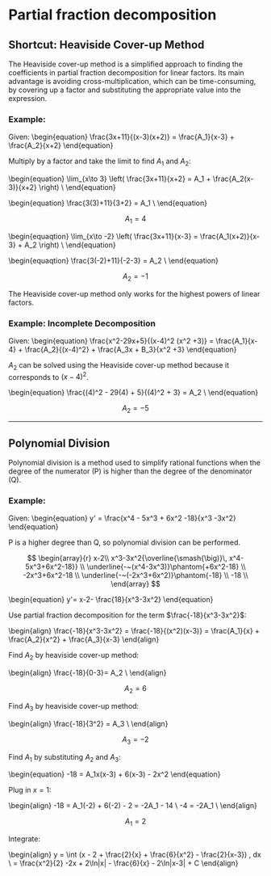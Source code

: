 # Partial fraction decomposition
## Shortcut: Heaviside Cover-up Method

The Heaviside cover-up method is a simplified approach to finding the coefficients in partial fraction decomposition for linear factors. Its main advantage is avoiding cross-multiplication, which can be time-consuming, by covering up a factor and substituting the appropriate value into the expression.

### Example:
Given:
\begin{equation}
\frac{3x+11}{(x-3)(x+2)} = \frac{A_1}{x-3} + \frac{A_2}{x+2} 
\end{equation}

Multiply by a factor and take the limit to find $A_1$ and $A_2$:

\begin{equation}
\lim_{x\to 3} \left( \frac{3x+11}{x+2} = A_1 + \frac{A_2(x-3)}{x+2} \right) \\
\end{equation}

\begin{equation}
\frac{3(3)+11}{3+2} = A_1 \\
\end{equation}

$$
A_1 = 4  
$$

\begin{equaqtion}
\lim_{x\to -2} \left( \frac{3x+11}{x-3} = \frac{A_1(x+2)}{x-3} + A_2 \right) \\
\end{equation} 

\begin{equaqtion}
\frac{3(-2)+11}{-2-3} = A_2 \\
\end{equation} 

$$
A_2 = -1 
$$

The Heaviside cover-up method only works for the highest powers of linear factors.

### Example: Incomplete Decomposition
Given:
\begin{equation}
\frac{x^2-29x+5}{(x-4)^2 (x^2 +3)} = \frac{A_1}{x-4} + \frac{A_2}{(x-4)^2} + \frac{A_3x + B_3}{x^2 +3} 
\end{equation}

$A_2$ can be solved using the Heaviside cover-up method because it corresponds to $(x-4)^2$. 

\begin{equation}
\frac{(4)^2 - 29(4) + 5}{(4)^2 + 3} = A_2 \\
\end{equation}

$$
A_2 = -5 
$$

---
## Polynomial Division

Polynomial division is a method used to simplify rational functions when the degree of the numerator (P) is higher than the degree of the denominator (Q).

### Example:
Given:
\begin{equation}
y' = \frac{x^4 - 5x^3 + 6x^2 -18}{x^3 -3x^2} 
\end{equation}

P is a higher degree than Q, so polynomial division can be performed.

$$
\begin{array}{r}
x-2\\
x^3-3x^2{\overline{\smash{\big)}\, x^4-5x^3+6x^2-18}}
\\
\underline{-~(x^4-3x^3)}\phantom{+6x^2-18} \\
-2x^3+6x^2-18 \\
\underline{-~(-2x^3+6x^2)}\phantom{-18} \\
-18 \\
\end{array} 
$$

\begin{equation}
y'= x-2- \frac{18}{x^3-3x^2} 
\end{equation}

Use partial fraction decomposition for the term $\frac{-18}{x^3-3x^2}$:

\begin{align}
\frac{-18}{x^3-3x^2} = \frac{-18}{(x^2)(x-3)} = \frac{A_1}{x} + \frac{A_2}{x^2} + \frac{A_3}{x-3} 
\end{align}

Find $A_2$ by heaviside cover-up method:

\begin{align}
\frac{-18}{0-3}= A_2 \\
\end{align}

$$
A_2 = 6 
$$

Find $A_3$ by heaviside cover-up method:

\begin{align}
\frac{-18}{3^2} = A_3 \\
\end{align}

$$
A_3 = -2
$$

Find $A_1$ by substituting $A_2$ and $A_3$:

\begin{equation}
-18 = A_1x(x-3) + 6(x-3) - 2x^2 
\end{equation}

Plug in $x=1$:

\begin{align}
-18 = A_1(-2) + 6(-2) - 2 = -2A_1 - 14 \\
-4 = -2A_1 \\
\end{align}

$$
A_1 = 2 
$$

Integrate:

\begin{align}
y = \int (x - 2 + \frac{2}{x} + \frac{6}{x^2} - \frac{2}{x-3}) \, dx \\
= \frac{x^2}{2} -2x + 2\ln|x| - \frac{6}{x} - 2\ln|x-3| + C 
\end{align}